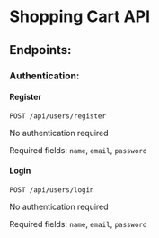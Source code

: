# Shopping Cart API

## Endpoints:

### Authentication:

#### Register

`POST /api/users/register`

No authentication required

Required fields: `name`, `email`, `password`

#### Login

`POST /api/users/login`

No authentication required

Required fields: `name`, `email`, `password`
